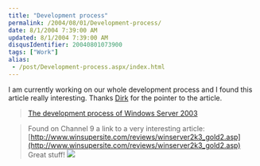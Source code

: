 ```yaml
---
title: "Development process"
permalink: /2004/08/01/Development-process/
date: 8/1/2004 7:39:00 AM
updated: 8/1/2004 7:39:00 AM
disqusIdentifier: 20040801073900
tags: ["Work"]
alias:
 - /post/Development-process.aspx/index.html
---
```

I am currently working on our whole development process and I found this article really interesting. Thanks [Dirk](http://weblogs.asp.net/dirkpr) for the pointer to the article.

> [The development process of Windows Server 2003](http://weblogs.asp.net/dirkpr/archive/2004/07/31/202795.aspx)
<!-- more -->
> 
> Found on Channel 9 a link to a very interesting article: <br>[http://www.winsupersite.com/reviews/winserver2k3_gold2.asp](http://www.winsupersite.com/reviews/winserver2k3_gold2.asp)<br>Great stuff!
> ![](http://weblogs.asp.net/dirkpr/aggbug/202795.aspx)
